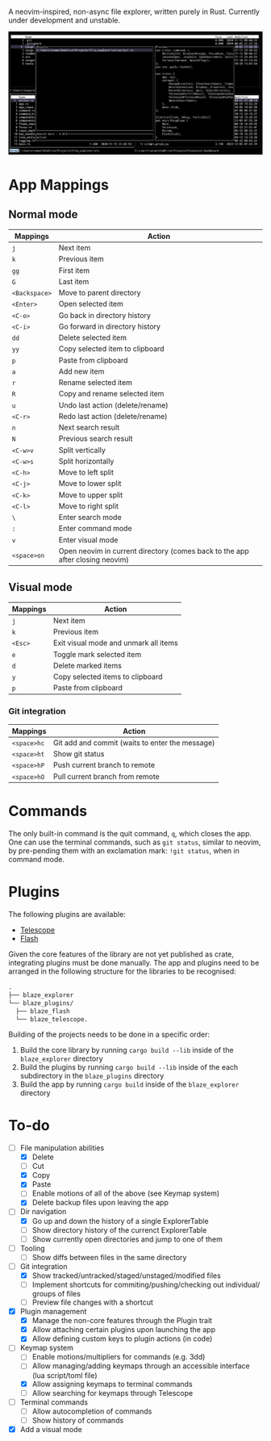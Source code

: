 A neovim-inspired, non-async file explorer, written purely in Rust.
Currently under development and unstable.

![App preview](docs/preview.png)

# App Mappings

## Normal mode

| Mappings      | Action                                                                        |
| ------------- | ----------------------------------------------------------------------------- |
| `j`           | Next item                                                                     |
| `k`           | Previous item                                                                 |
| `gg`          | First item                                                                    |
| `G`           | Last item                                                                     |
| `<Backspace>` | Move to parent directory                                                      |
| `<Enter>`     | Open selected item                                                            |
| `<C-o>`       | Go back in directory history                                                  |
| `<C-i>`       | Go forward in directory history                                               |
| `dd`          | Delete selected item                                                          |
| `yy`          | Copy selected item to clipboard                                               |
| `p`           | Paste from clipboard                                                          |
| `a`           | Add new item                                                                  |
| `r`           | Rename selected item                                                          |
| `R`           | Copy and rename selected item                                                 |
| `u`           | Undo last action (delete/rename)                                              |
| `<C-r>`       | Redo last action (delete/rename)                                              |
| `n`           | Next search result                                                            |
| `N`           | Previous search result                                                        |
| `<C-w>v`      | Split vertically                                                              |
| `<C-w>s`      | Split horizontally                                                            |
| `<C-h>`       | Move to left split                                                            |
| `<C-j>`       | Move to lower split                                                           |
| `<C-k>`       | Move to upper split                                                           |
| `<C-l>`       | Move to right split                                                           |
| `\`           | Enter search mode                                                             |
| `:`           | Enter command mode                                                            |
| `v`           | Enter visual mode                                                             |
| `<space>on`   | Open neovim in current directory (comes back to the app after closing neovim) |

## Visual mode

| Mappings | Action                                |
| -------- | ------------------------------------- |
| `j`      | Next item                             |
| `k`      | Previous item                         |
| `<Esc>`  | Exit visual mode and unmark all items |
| `e`      | Toggle mark selected item             |
| `d`      | Delete marked items                   |
| `y`      | Copy selected items to clipboard      |
| `p`      | Paste from clipboard                  |

### Git integration

| Mappings    | Action                                          |
| ----------- | ----------------------------------------------- |
| `<space>hc` | Git add and commit (waits to enter the message) |
| `<space>ht` | Show git status                                 |
| `<space>hP` | Push current branch to remote                   |
| `<space>hO` | Pull current branch from remote                 |

# Commands

The only built-in command is the quit command, `q`, which closes the app.
One can use the terminal commands, such as `git status`, similar to neovim, by pre-pending them with an exclamation mark: `!git status`, when in command mode.

# Plugins

The following plugins are available:

- [Telescope](https://github.com/tomblazejewski/blaze_telescope)
- [Flash](https://github.com/tomblazejewski/blaze_flash)

Given the core features of the library are not yet published as crate, integrating plugins must be done manually.
The app and plugins need to be arranged in the following structure for the libraries to be recognised:

```
.
├── blaze_explorer
└── blaze_plugins/
  ├── blaze_flash
  └── blaze_telescope.
```

Building of the projects needs to be done in a specific order:

1. Build the core library by running `cargo build --lib` inside of the `blaze_explorer` directory
2. Build the plugins by running `cargo build --lib` inside of the each subdirectory in the `blaze_plugins` directory
3. Build the app by running `cargo build` inside of the `blaze_explorer` directory

# To-do

- [ ] File manipulation abilities
  - [x] Delete
  - [ ] Cut
  - [x] Copy
  - [x] Paste
  - [ ] Enable motions of all of the above (see Keymap system)
  - [x] Delete backup files upon leaving the app
- [ ] Dir navigation
  - [x] Go up and down the history of a single ExplorerTable
  - [ ] Show directory history of the currenct ExplorerTable
  - [ ] Show currently open directories and jump to one of them
- [ ] Tooling
  - [ ] Show diffs between files in the same directory
- [ ] Git integration
  - [x] Show tracked/untracked/staged/unstaged/modified files
  - [ ] Implement shortcuts for commiting/pushing/checking out individual/ groups of files
  - [ ] Preview file changes with a shortcut
- [x] Plugin management
  - [x] Manage the non-core features through the Plugin trait
  - [x] Allow attaching certain plugins upon launching the app
  - [x] Allow defining custom keys to plugin actions (in code)
- [ ] Keymap system
  - [ ] Enable motions/multipliers for commands (e.g. 3dd)
  - [ ] Allow managing/adding keymaps through an accessible interface (lua script/toml file)
  - [x] Allow assigning keymaps to terminal commands
  - [ ] Allow searching for keymaps through Telescope
- [ ] Terminal commands
  - [ ] Allow autocompletion of commands
  - [ ] Show history of commands
- [x] Add a visual mode
